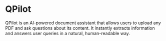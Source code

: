 # QPilot
QPilot is an AI-powered document assistant that allows users to upload any PDF and ask questions about its content. It instantly extracts information and answers user queries in a natural, human-readable way.
